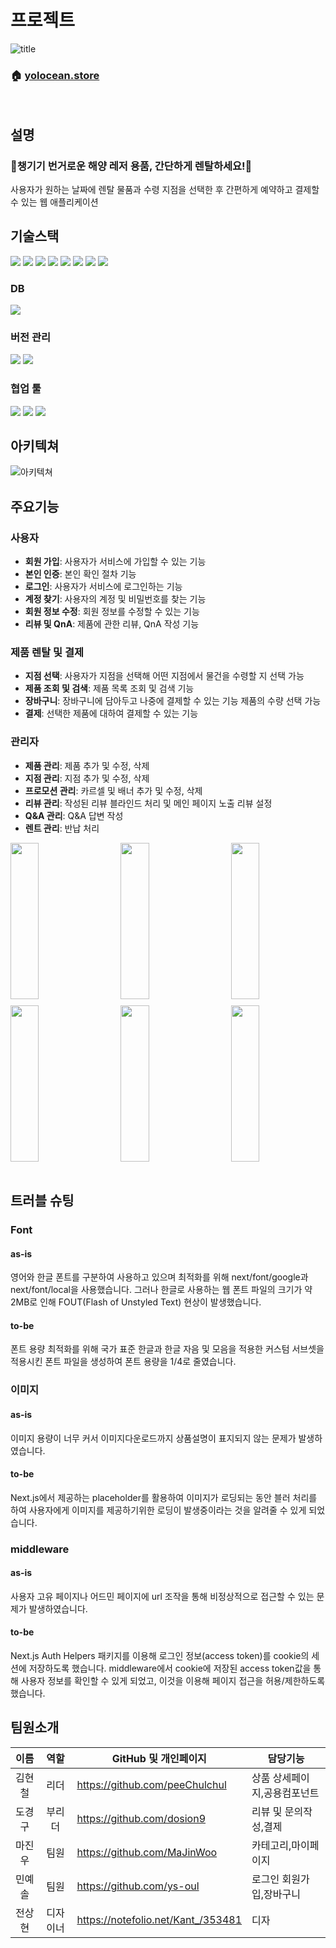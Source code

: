 # 프로젝트

![title](https://github.com/nbc-react-3rd-final-project-a5/yolocean/assets/146798554/e9a044fa-ec2c-4c27-a9fc-e366664ce323)

### 🏠 [yolocean.store](https://yolocean.store/)

</br>

## 설명

### 🌊챙기기 번거로운 해양 레저 용품, 간단하게 렌탈하세요!🌊

사용자가 원하는 날짜에 렌탈 물품과 수령 지점을 선택한 후 간편하게 예약하고 결제할 수 있는 웹 애플리케이션
</br>

## 기술스택

<img src="https://img.shields.io/badge/HTML5-E34F26?style=for-the-badge&logo=html5&logoColor=white"> <img src="https://img.shields.io/badge/CSS3-1572B6?style=for-the-badge&logo=css3&logoColor=white"> <img src="https://img.shields.io/badge/typescript-3178C6?style=for-the-badge&logo=typescript&logoColor=white"> <img src="https://img.shields.io/badge/zustand-593D88?style=for-the-badge&logo=zustand&logoColor=white"> <img src="https://img.shields.io/badge/reactquery-FF4151?style=for-the-badge&logo=reactquery&logoColor=white"> <img  src="https://img.shields.io/badge/React-61DAFB?style=for-the-badge&logo=react&logoColor=white"> <img src="https://img.shields.io/badge/nextjs-000000?style=for-the-badge&logo=nextdotjs&logoColor=white"> <img src="https://img.shields.io/badge/tailwindcss-06B6D4?style=for-the-badge&logo=tailwindcss&logoColor=white">

### DB

<img src="https://img.shields.io/badge/supabase-3FCF8E?style=for-the-badge&logo=supabase&logoColor=black">

### 버전 관리

<img src="https://img.shields.io/badge/GIT-E44C30?style=for-the-badge&logo=git&logoColor=white"> <img src="https://img.shields.io/badge/GitHub-100000?style=for-the-badge&logo=github&logoColor=white">

### 협업 툴

<img src="https://img.shields.io/badge/Figma-F24E1E?style=for-the-badge&logo=figma&logoColor=white"> <img src="https://img.shields.io/badge/Slack-4A154B?style=for-the-badge&logo=slack&logoColor=white"> <img src="https://img.shields.io/badge/notion-000000?style=for-the-badge&logo=notion&logoColor=white">
</br>

## 아키텍쳐

![아키텍쳐](https://github.com/nbc-react-3rd-final-project-a5/yolocean/assets/146798554/2a45e05b-8ba7-4836-81b7-c62159928404)
</br>

## 주요기능

### 사용자

- **회원 가입**: 사용자가 서비스에 가입할 수 있는 기능
- **본인 인증**: 본인 확인 절차 기능
- **로그인**: 사용자가 서비스에 로그인하는 기능
- **계정 찾기**: 사용자의 계정 및 비밀번호를 찾는 기능
- **회원 정보 수정**: 회원 정보를 수정할 수 있는 기능
- **리뷰 및 QnA**: 제품에 관한 리뷰, QnA 작성 기능

### 제품 렌탈 및 결제

- **지점 선택**: 사용자가 지점을 선택해 어떤 지점에서 물건을 수령할 지 선택 가능
- **제품 조회 및 검색**: 제품 목록 조회 및 검색 기능
- **장바구니**: 장바구니에 담아두고 나중에 결제할 수 있는 기능 제품의 수량 선택 가능
- **결제**: 선택한 제품에 대하여 결제할 수 있는 기능

### 관리자

- **제품 관리**: 제품 추가 및 수정, 삭제
- **지점 관리**: 지점 추가 및 수정, 삭제
- **프로모션 관리**: 카르셀 및 배너 추가 및 수정, 삭제
- **리뷰 관리**: 작성된 리뷰 블라인드 처리 및 메인 페이지 노출 리뷰 설정
- **Q&A 관리**: Q&A 답변 작성
- **렌트 관리**: 반납 처리

<div style="display: flex; justify-content: space-between; margin:10px 0px; ">
  <img src="https://github.com/nbc-react-3rd-final-project-a5/yolocean/assets/144536397/91410ebe-360c-4881-96f9-6f8f2eb5b582" width="30%" height="250px" /> <img src="https://github.com/nbc-react-3rd-final-project-a5/yolocean/assets/144536397/4801e454-34ec-41c4-95e8-7718b54133b5" width="30%" height="250px"/> <img src="https://github.com/nbc-react-3rd-final-project-a5/yolocean/assets/144536397/93156772-71b6-4c7a-bbe9-2cfa7a8d0d17" width="30%" height="250px"/>
</div>
<div style="display: flex; justify-content: space-between;">
<img src=https://github.com/nbc-react-3rd-final-project-a5/yolocean/assets/144536397/d7665974-2770-4c76-b855-775c2400b0e1 width=30% height="250px"/> <img src=https://github.com/nbc-react-3rd-final-project-a5/yolocean/assets/144536397/63a5f1dd-0a2f-4ad8-8033-0644457e2e8c width=30% height="250px"/> <img src=https://github.com/nbc-react-3rd-final-project-a5/yolocean/assets/144536397/bb581fd7-ab3e-433a-af2d-cfbeee2e854f width=30% height="250px"/>
</div>
</br>


## 트러블 슈팅

### Font

#### as-is
영어와 한글 폰트를 구분하여 사용하고 있으며 최적화를 위해 next/font/google과 next/font/local을 사용했습니다.
그러나 한글로 사용하는 웹 폰트 파일의 크기가 약 2MB로 인해 FOUT(Flash of Unstyled Text) 현상이 발생했습니다.

#### to-be
폰트 용량 최적화를 위해 국가 표준 한글과 한글 자음 및 모음을 적용한 커스텀 서브셋을 적용시킨 폰트 파일을 생성하여 폰트 용량을 1/4로 줄였습니다.

### 이미지

#### as-is
이미지 용량이 너무 커서 이미지다운로드까지 상품설명이 표지되지 않는 문제가 발생하였습니다.

#### to-be
Next.js에서 제공하는 placeholder를 활용하여 이미지가 로딩되는 동안 블러 처리를 하여 사용자에게 이미지를 제공하기위한 로딩이 발생중이라는 것을 알려줄 수 있게 되었습니다.

### middleware

#### as-is
사용자 고유 페이지나 어드민 페이지에 url 조작을 통해 비정상적으로 접근할 수 있는 문제가 발생하였습니다.

#### to-be
Next.js Auth Helpers 패키지를 이용해 로그인 정보(access token)를 cookie의 세션에 저장하도록 했습니다. middleware에서  cookie에 저장된 access token값을 통해 사용자 정보를 확인할 수 있게 되었고, 이것을 이용해 페이지 접근을 허용/제한하도록 했습니다.



## 팀원소개

|  이름  |   역할   | GitHub 및 개인페이지               | 담당기능 |
| :----: | :------: | ---------------------------------- | ------ |
| 김현철 |   리더   | https://github.com/peeChulchul     | 상품 상세페이지,공용컴포넌트 |
| 도경구 |  부리더  | https://github.com/dosion9         |  리뷰 및 문의작성,결제  |
| 마진우 |   팀원   | https://github.com/MaJinWoo        |  카테고리,마이페이지 |
| 민예솔 |   팀원   | https://github.com/ys-oul          | 로그인 회원가입,장바구니  |
| 전상현 | 디자이너 | https://notefolio.net/Kant_/353481 | 디자    |
